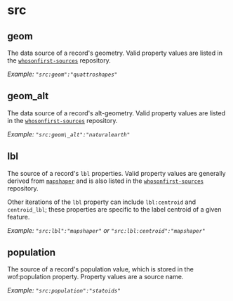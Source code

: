 # src

## geom
The data source of a record's geometry. Valid property values are listed in the [`whosonfirst-sources`](https://github.com/whosonfirst/whosonfirst-sources/tree/master/sources) repository.

_Example: `"src:geom":"quattroshapes"`_

## geom_alt
The data source of a record's alt-geometry. Valid property values are listed in the [`whosonfirst-sources`](https://github.com/whosonfirst/whosonfirst-sources/tree/master/sources) repository.

_Example: `"src:geom\_alt":"naturalearth"`_

## lbl
The source of a record's `lbl` properties. Valid property values are generally derived from [`mapshaper`](https://github.com/mbloch/mapshaper) and is also listed in the [`whosonfirst-sources`](https://github.com/whosonfirst/whosonfirst-sources/tree/master/sources) repository.

Other iterations of the `lbl` property can include `lbl:centroid` and `centroid_lbl`; these properties are specific to the label centroid of a given feature.

_Example: `"src:lbl":"mapshaper"` or `"src:lbl:centroid":"mapshaper"`_

## population
The source of a record's population value, which is stored in the wof:population property. Property values are a source name.

_Example: `"src:population":"statoids"`_